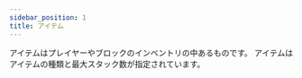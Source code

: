```yaml
---
sidebar_position: 1
title: アイテム
---
```



アイテムはプレイヤーやブロックのインベントリの中あるものです。
アイテムはアイテムの種類と最大スタック数が指定されています。


